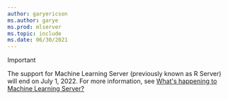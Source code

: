```yaml
---
author: garyericson
ms.author: garye
ms.prod: mlserver
ms.topic: include
ms.date: 06/30/2021
---
```


> [!IMPORTANT]
> The support for Machine Learning Server (previously known as R Server) will end on July 1, 2022. For more information, see [What's happening to Machine Learning Server?](/machine-learning-server/what-is-happening-to-machine-learning-server)